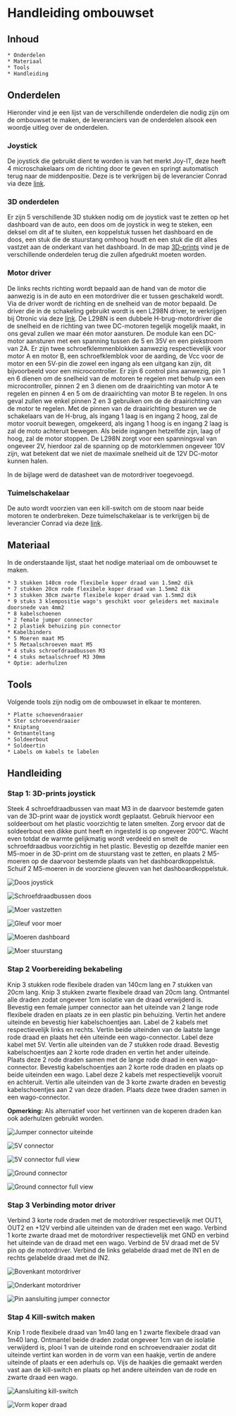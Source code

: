 # Handleiding ombouwset

## Inhoud

    * Onderdelen
    * Materiaal
    * Tools
    * Handleiding

## Onderdelen

Hieronder vind je een lijst van de verschillende onderdelen die nodig zijn om de ombouwset te maken, de leveranciers van de onderdelen alsook een woordje uitleg over de onderdelen.

### Joystick

De joystick die gebruikt dient te worden is van het merkt Joy-IT, deze heeft 4 microschakelaars om de richting door te geven en springt automatisch terug naar de middenpositie. Deze is te verkrijgen bij de leverancier Conrad via deze [link](https://www.conrad.be/nl/p/joy-it-arcade-joystick-professional-8-invoerapparaat-geschikt-voor-arduino-banana-pi-cubieboard-pcduino-raspberry-p-1555268.html?utm_source=google&utm_medium=surfaces&utm_campaign=shopping-feed&utm_content=free-google-shopping-clicks&utm_term=1555268&refresh=true).

### 3D onderdelen

Er zijn 5 verschillende 3D stukken nodig om de joystick vast te zetten op het dashboard van de auto, een doos om de joystick in weg te steken, een deksel om dit af te sluiten, een koppelstuk tussen het dashboard en de doos, een stuk die de stuurstang omhoog houdt en een stuk die dit alles vastzet aan de onderkant van het dashboard. In de map [3D-prints](../3D-prints/) vind je de verschillende onderdelen terug die zullen afgedrukt moeten worden.

### Motor driver

De links rechts richting wordt bepaald aan de hand van de motor die aanwezig is in de auto en een motordriver die er tussen geschakeld wordt. Via de driver wordt de richting en de snelheid van de motor bepaald. De driver die in de schakeling gebruikt wordt is een L298N driver, te verkrijgen bij Otronic via deze [link](https://www.otronic.nl/nl/l298n-motor-driver-board-rood.html).
De L298N is een dubbele H-brug-motordriver die de snelheid en de richting van twee DC-motoren tegelijk mogelijk maakt, in ons geval zullen we maar één motor aansturen. De module kan een DC-motor aansturen met een spanning tussen de 5 en 35V en een piekstroom van 2A. Er zijn twee schroefklemmenblokken aanwezig respectievelijk voor motor A en motor B, een schroefklemblok voor de aarding, de Vcc voor de motor en een 5V-pin die zowel een ingang als een uitgang kan zijn, dit bijvoorbeeld voor een microcontroller. Er zijn 6 control pins aanwezig, pin 1 en 6 dienen om de snelheid van de motoren te regelen met behulp van een microcontroller, pinnen 2 en 3 dienen om de draairichting van motor A te regelen en pinnen 4 en 5 om de draairichting van motor B te regelen. In ons geval zullen we enkel pinnen 2 en 3 gebruiken om de de draairichting van de motor te regelen. Met de pinnen van de draairichting besturen we de schakelaars van de H-brug, als ingang 1 laag is en ingang 2 hoog, zal de motor vooruit bewegen, omgekeerd, als ingang 1 hoog is en ingang 2 laag is zal de moto achteruit bewegen. Als beide ingangen hetzelfde zijn, laag of hoog, zal de motor stoppen.
De L298N zorgt voor een spanningsval van ongeveer 2V, hierdoor zal de spanning op de motorklemmen ongeveer 10V zijn, wat betekent dat we niet de maximale snelheid uit de 12V DC-motor kunnen halen.

In de bijlage werd de datasheet van de motordriver toegevoegd.

### Tuimelschakelaar

De auto wordt voorzien van een kill-switch om de stoom naar beide motoren te onderbreken. Deze tuimelschakelaar is te verkrijgen bij de leverancier Conrad via deze [link](https://www.conrad.be/nl/p/tru-components-1587664-tc-r13-2-05-tuimelschakelaar-250-v-ac-1-5-a-1x-uit-aan-continu-1-stuk-s-1587664.html?utm_source=google&utm_medium=surfaces&utm_campaign=shopping-feed&utm_content=free-google-shopping-clicks&utm_term=1587664&adcampaign=google&tid=16860426636_pla-1587664&gad_source=1&gclid=CjwKCAiAivGuBhBEEiwAWiFmYbr98urP1hYvNQBoRcFG0IOoJQFPxab4w2YgbCKT6JE00yVvjM9n6RoC2s0QAvD_BwE).

## Materiaal

In de onderstaande lijst, staat het nodige materiaal om de ombouwset te maken.

    * 3 stukken 140cm rode flexibele koper draad van 1.5mm2 dik
    * 7 stukken 20cm rode flexibele koper draad van 1.5mm2 dik
    * 3 stukken 30cm zwarte flexibele koper draad van 1.5mm2 dik
    * 9 stuks 3 klempositie wago's geschikt voor geleiders met maximale doorsnede van 4mm2
    * 8 kabelschoenen
    * 2 female jumper connector 
    * 2 plastiek behuizing pin connector
    * Kabelbinders
    * 5 Moeren maat M5
    * 5 Metaalschroeven maat M5
    * 4 stuks schroefdraadbussen M3
    * 4 stuks metaalschroef M3 30mm
    * Optie: aderhulzen 

## Tools

Volgende tools zijn nodig om de ombouwset in elkaar te monteren.

    * Platte schoevendraaier
    * Ster schroevendraaier
    * Kniptang
    * Ontmanteltang
    * Soldeerbout
    * Soldeertin
    * Labels om kabels te labelen

## Handleiding

### Stap 1: 3D-prints joystick

Steek 4 schroefdraadbussen van maat M3 in de daarvoor bestemde gaten van de 3D-print waar de joystick wordt geplaatst. Gebruik hiervoor een soldeerbout om het plastic voorzichtig te laten smelten. Zorg ervoor dat de soldeerbout een dikke punt heeft en ingesteld is op ongeveer 200°C. Wacht even totdat de warmte gelijkmatig wordt verdeeld en smelt de schroefdraadbus voorzichtig in het plastic.
Bevestig op dezelfde manier een M5-moer in de 3D-print om de stuurstang vast te zetten, en plaats 2 M5-moeren op de daarvoor bestemde plaats van het dashboardkoppelstuk. Schuif 2 M5-moeren in de voorziene gleuven van het dashboardkoppelstuk.

![Doos joystick](/Images/DoosJoystick.png "Doos met alle schroefdraadbussen")

![Schroefdraadbussen doos](/Images/SchroefdraadCloseUp.png "Close-up schroefdraadbussen")

![Moer vastzetten](/Images/VastzettenMoerSoldeerbout.png "Moer vastzetten met soldeerbout")

![Gleuf voor moer](/Images/GleufjesMoeren.png "Gleuven voorzien voor moeren")

![Moeren dashboard](/Images/MoerenDashboardKoppelstuk.png "Vastgezette moeren dashboard koppelstuk")

![Moer stuurstang](/Images/MoerStuurstang.png "Vastgezette moer stuurstang")

### Stap 2 Voorbereiding bekabeling

Knip 3 stukken rode flexibele draden van 140cm lang en 7 stukken van 20cm lang. Knip 3 stukken zwarte flexibele draad van 20cm lang. Ontmantel alle draden zodat ongeveer 1cm isolatie van de draad verwijderd is.
Bevestig een female jumper connector aan het uiteinde van 2 lange rode flexibele draden en plaats ze in een plastic pin behuizing. Vertin het andere uiteinde en bevestig hier kabelschoentjes aan. Label de 2 kabels met respectievelijk links en rechts. Vertin beide uiteinden van de laatste lange rode draad en plaats het één uiteinde een wago-connector. Label deze kabel met 5V.
Vertin alle uiteinden van de 7 stukken rode draad. Bevestig kabelschoentjes aan 2 korte rode draden en vertin het ander uiteinde. Plaats deze 2 rode draden samen met de lange rode draad in een wago-connector. Bevestig kabelschoentjes aan 2 korte rode draden en plaats op beide uiteinden een wago. Label deze 2 kabels met respectievelijk vooruit en achteruit.
Vertin alle uiteinden van de 3 korte zwarte draden en bevestig kabelschoentjes aan 2 van deze draden. Plaats deze twee draden samen in een wago-connector.

**Opmerking:**
Als alternatief voor het vertinnen van de koperen draden kan ook aderhulzen gebruikt worden.

![Jumper connector uiteinde](/Images/JumperConnector.png "Twee jumper connectors")

![5V connector](/Images/Wago5V.png "Wago om de 5V door te lussen")

![5V connector full view](/Images/Wago5VFullView.png "Wago om de 5V door te lussen")

![Ground connector](/Images/WagoGroundCloseUp.png "Wago om de ground door te lussen")

![Ground connector full view](/Images/WagoGroundFullView.png "Volledig beeld ground door lussen")

### Stap 3 Verbinding motor driver

Verbind 3 korte rode draden met de motordriver respectievelijk met OUT1, OUT2 en +12V verbind alle uiteinden van de draden met een wago.
Verbind 1 korte zwarte draad met de motordriver respectievelijk met GND en verbind het uiteinde van de draad met een wago.
Verbind de 5V draad met de 5V pin op de motordriver.
Verbind de links gelabelde draad met de IN1 en de rechts gelabelde draad met de IN2.

![Bovenkant motordriver](/Images/MotorDriverFront.png "Bovenaanzicht motordriver")

![Onderkant motordriver](/Images/MotorDriverBack.png "Onderaanzicht motordriver")

![Pin aansluiting jumper connector](/Images/ConnectIN1-IN2.png "Vooraanzicht motordriver")

### Stap 4 Kill-switch maken

Knip 1 rode flexibele draad van 1m40 lang en 1 zwarte flexibele draad van 1m40 lang. Ontmantel beide draden zodat ongeveer 1cm van de isolatie verwijderd is, plooi 1 van de uiteinde rond en schroevendraaier zodat dit uiteinde vertint kan worden in de vorm van een haakje, vertin de andere uiteinde of plaats er een aderhuls op.
Vijs de haakjes die gemaakt werden vast aan de kill-switch en plaats op het andere uiteinden van de rode en zwarte draad een wago.

![Aansluiting kill-switch](/Images/BekabelingKillSwitch.png "Aansluiting draden killswitch")

![Vorm koper draad](/Images/VormKabelKillSwitch.png "Vorm haakje koper draad")
